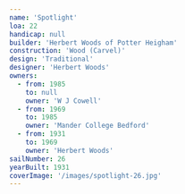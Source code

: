 ```yaml
---
name: 'Spotlight'
loa: 22
handicap: null
builder: 'Herbert Woods of Potter Heigham'
construction: 'Wood (Carvel)'
design: 'Traditional'
designer: 'Herbert Woods'
owners:
  - from: 1985
    to: null
    owner: 'W J Cowell'
  - from: 1969
    to: 1985
    owner: 'Mander College Bedford'
  - from: 1931
    to: 1969
    owner: 'Herbert Woods'
sailNumber: 26
yearBuilt: 1931
coverImage: '/images/spotlight-26.jpg'
---
```

